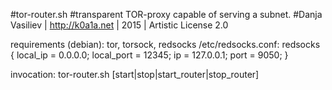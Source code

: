 #tor-router.sh
#transparent TOR-proxy capable of serving a subnet.
#Danja Vasiliev | http://k0a1a.net |  2015 | Artistic License 2.0

requirements (debian):
tor, torsock, redsocks
/etc/redsocks.conf:
 redsocks {
  local_ip = 0.0.0.0;
  local_port = 12345;
  ip = 127.0.0.1;
  port = 9050;
 }

invocation: tor-router.sh [start|stop|start_router|stop_router]

